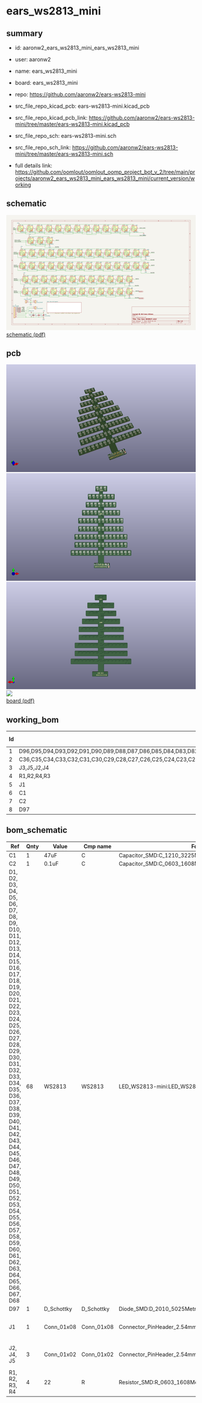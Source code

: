 # ears_ws2813_mini
 
## summary 
* id: aaronw2_ears_ws2813_mini_ears_ws2813_mini
* user: aaronw2
* name: ears_ws2813_mini
* board: ears_ws2813_mini
* repo: https://github.com/aaronw2/ears-ws2813-mini
* src_file_repo_kicad_pcb: ears-ws2813-mini.kicad_pcb
* src_file_repo_kicad_pcb_link: https://github.com/aaronw2/ears-ws2813-mini/tree/master/ears-ws2813-mini.kicad_pcb


* src_file_repo_sch: ears-ws2813-mini.sch
* src_file_repo_sch_link: https://github.com/aaronw2/ears-ws2813-mini/tree/master/ears-ws2813-mini.sch
* full details link: https://github.com/oomlout/oomlout_oomp_project_bot_v_2/tree/main/projects/aaronw2_ears_ws2813_mini_ears_ws2813_mini/current_version/working  

## schematic  
![](working_schematic_600.png)  
[schematic (pdf)](working_schematic.pdf) 






















## pcb  
![](working_3d_600.png) 
![](working_3d_front_600.png)  
![](working_3d_back_600.png)  
![](working_600.png)  
[board (pdf)](working.pdf)  

## working_bom
| Id | Designator | Footprint | Quantity | Designation | Supplier and ref |  | None | 
| --- | --- | --- | --- | --- | --- | --- | --- | 
| 1 | D96,D95,D94,D93,D92,D91,D90,D89,D88,D87,D86,D85,D84,D83,D82,D81,D80,D78,D77,D76,D75,D74,D73,D72,D71,D70,D69,D68,D67,D66,D65,D64,D63,D62,D61,D60,D59,D58,D57,D56,D55,D54,D53,D52,D51,D50,D49,D48,D47,D46,D45,D44,D28,D27,D26,D25,D24,D23,D22,D21,D20,D19,D18,D17,D16,D15,D79,D14,D13,D12,D11,D10,D9,D8,D7,D31,D6,D30,D5,D4,D3,D2,D1,D43,D42,D41,D40,D39,D38,D37,D29,D36,D35,D34,D33,D32 | LED_WS2813-MINI | 96 | WS2813 |  |  | [''] | 
| 2 | C36,C35,C34,C33,C32,C31,C30,C29,C28,C27,C26,C25,C24,C23,C22,C21,C20,C19,C18,C17,C11,C98,C97,C96,C95,C94,C93,C92,C91,C90,C89,C88,C87,C86,C85,C84,C83,C82,C81,C80,C79,C73,C72,C71,C70,C69,C68,C67,C66,C65,C64,C63,C62,C61,C60,C59,C58,C57,C56,C55,C54,C53,C50,C49,C48,C47,C46,C45,C44,C43,C42,C41,C40,C39,C38,C37,C8,C13,C12,C7,C15,C14,C9,C4,C3,C78,C77,C76,C75,C74,C10,C5,C6,C16,C51,C52 | C_0603_1608Metric | 96 | 1uF |  |  | [''] | 
| 3 | J3,J5,J2,J4 | PinHeader_1x02_P2.54mm_Vertical | 4 | Conn_01x02 |  |  | [''] | 
| 4 | R1,R2,R4,R3 | R_0603_1608Metric | 4 | 22 |  |  | [''] | 
| 5 | J1 | PinHeader_1x08_P2.54mm_Vertical | 1 | Conn_01x08 |  |  | [''] | 
| 6 | C1 | C_1210_3225Metric | 1 | 47uF |  |  | [''] | 
| 7 | C2 | C_0603_1608Metric | 1 | 0.1uF |  |  | [''] | 
| 8 | D97 | D_2010_5025Metric | 1 | D_Schottky |  |  | [''] | 


## bom_schematic
| Ref | Qnty | Value | Cmp name | Footprint | Description | Vendor | DNP | 
| --- | --- | --- | --- | --- | --- | --- | --- | 
| C1 | 1 | 47uF | C | Capacitor_SMD:C_1210_3225Metric | Unpolarized capacitor |  |  | 
| C2 | 1 | 0.1uF | C | Capacitor_SMD:C_0603_1608Metric | Unpolarized capacitor |  |  | 
| D1, D2, D3, D4, D5, D6, D7, D8, D9, D10, D11, D12, D13, D14, D15, D16, D17, D18, D19, D20, D21, D22, D23, D24, D25, D26, D27, D28, D29, D30, D31, D32, D33, D34, D35, D36, D37, D38, D39, D40, D41, D42, D43, D44, D45, D46, D47, D48, D49, D50, D51, D52, D53, D54, D55, D56, D57, D58, D59, D60, D61, D62, D63, D64, D65, D66, D67, D68 | 68 | WS2813 | WS2813 | LED_WS2813-mini:LED_WS2813-MINI | RGB LED with integrated controller |  |  | 
| D97 | 1 | D_Schottky | D_Schottky | Diode_SMD:D_2010_5025Metric | Schottky diode |  |  | 
| J1 | 1 | Conn_01x08 | Conn_01x08 | Connector_PinHeader_2.54mm:PinHeader_1x08_P2.54mm_Vertical | Generic connector, single row, 01x08, script generated (kicad-library-utils/schlib/autogen/connector/) |  |  | 
| J2, J4, J5 | 3 | Conn_01x02 | Conn_01x02 | Connector_PinHeader_2.54mm:PinHeader_1x02_P2.54mm_Vertical | Generic connector, single row, 01x02, script generated (kicad-library-utils/schlib/autogen/connector/) |  |  | 
| R1, R2, R3, R4 | 4 | 22 | R | Resistor_SMD:R_0603_1608Metric | Resistor |  |  | 



